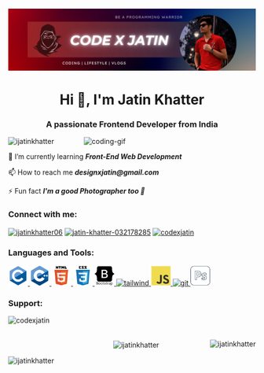 ![logo](https://github.com/ijatinkhatter/ijatinkhatter/blob/main/Banner_img.png)
<h1 align="center">Hi 👋, I'm Jatin Khatter</h1>
<h3 align="center">A passionate Frontend Developer from India</h3>

<img align="right" width="350px" src="https://user-images.githubusercontent.com/55389276/140866485-8fb1c876-9a8f-4d6a-98dc-08c4981eaf70.gif" alt="coding-gif">

<p align="left">
  <img
    src="https://komarev.com/ghpvc/?username=ijatinkhatter&label=Profile%20views&color=0e75b6&style=flat"
    alt="ijatinkhatter"
  />
</p>

 <p>🌱 I’m currently learning <strong> <em>Front-End Web Development</em> </strong></p>
<!--  <p>👨‍💻 All of my projects are available at : <a href="https://ijatinkhatter.github.io/Personal-Portfolio/" target="blank"></a> </p>  -->
 <p>📫 How to reach me <strong> <em>designxjatin@gmail.com</em> </strong> </p>
<!--  <p>📄 Know about my experiences : </p> -->
 <p>⚡ Fun fact <strong><em>I'm a good Photographer too 📸</em></strong></p>

<h3 align="left">Connect with me:</h3>
<p align="left">
  <a href="https://twitter.com/ijatinkhatter06" target="blank"
    ><img
      align="center"
      src="https://raw.githubusercontent.com/rahuldkjain/github-profile-readme-generator/master/src/images/icons/Social/twitter.svg"
      alt="ijatinkhatter06"
      height="30"
      width="40"
  /></a>
  <a href="https://www.linkedin.com/in/jatin-khatter-032178285/" target="blank"
    ><img
      align="center"
      src="https://raw.githubusercontent.com/rahuldkjain/github-profile-readme-generator/master/src/images/icons/Social/linked-in-alt.svg"
      alt="jatin-khatter-032178285"
      height="30"
      width="40"
  /></a>
  <a href="https://www.instagram.com/codexwarrior/" target="blank"
    ><img
      align="center"
      src="https://raw.githubusercontent.com/rahuldkjain/github-profile-readme-generator/master/src/images/icons/Social/instagram.svg"
      alt="codexjatin"
      height="30"
      width="40"
  /></a>
<!--   <a
    href="https://www.youtube.com/channel/UCV9sFkhIvxJEKIuEO2O99bA"
    target="blank"
    ><img
      align="center"
      src="https://raw.githubusercontent.com/rahuldkjain/github-profile-readme-generator/master/src/images/icons/Social/youtube.svg"
      alt="https://www.youtube.com/channel/ucv9sfkhivxjekiueo2o99ba"
      height="30"
      width="40"
  /></a> -->
<!--   <a href="https://www.hackerrank.com/codexjatin" target="blank"
    ><img
      align="center"
      src="https://raw.githubusercontent.com/rahuldkjain/github-profile-readme-generator/master/src/images/icons/Social/hackerrank.svg"
      alt="codexjatin"
      height="30"
      width="40"
  /></a> -->
<!--   <a href="https://www.leetcode.com/jatin_khatter" target="blank"
    ><img
      align="center"
      src="https://raw.githubusercontent.com/rahuldkjain/github-profile-readme-generator/master/src/images/icons/Social/leet-code.svg"
      alt="jatin_khatter"
      height="30"
      width="40"
  /></a> -->
</p>

<h3 align="left">Languages and Tools:</h3>
<p align="left">
    <a href="https://www.cprogramming.com/" target="_blank" rel="noreferrer">
        <img
          src="https://raw.githubusercontent.com/devicons/devicon/master/icons/c/c-original.svg"
          alt="c"
          width="40"
          height="40"
        />
      </a>
      <a href="https://www.w3schools.com/cpp/" target="_blank" rel="noreferrer">
        <img
          src="https://raw.githubusercontent.com/devicons/devicon/master/icons/cplusplus/cplusplus-original.svg"
          alt="cplusplus"
          width="40"
          height="40"
        />
      </a>
      <a href="https://www.w3.org/html/" target="_blank" rel="noreferrer">
        <img
          src="https://raw.githubusercontent.com/devicons/devicon/master/icons/html5/html5-original-wordmark.svg"
          alt="html5"
          width="40"
          height="40"
        />
      </a>
      <a href="https://www.w3schools.com/css/" target="_blank" rel="noreferrer">
        <img
          src="https://raw.githubusercontent.com/devicons/devicon/master/icons/css3/css3-original-wordmark.svg"
          alt="css3"
          width="40"
          height="40"
        />
      </a>
  <a href="https://getbootstrap.com" target="_blank" rel="noreferrer">
    <img
      src="https://raw.githubusercontent.com/devicons/devicon/master/icons/bootstrap/bootstrap-plain-wordmark.svg"
      alt="bootstrap"
      width="40"
      height="40"
    />
  </a>
  <a href="https://tailwindcss.com/" target="_blank" rel="noreferrer">
    <img
      src="https://www.vectorlogo.zone/logos/tailwindcss/tailwindcss-icon.svg"
      alt="tailwind"
      width="40"
      height="40"
    />
  </a>
  <a
    href="https://developer.mozilla.org/en-US/docs/Web/JavaScript"
    target="_blank"
    rel="noreferrer"
  >
    <img
      src="https://raw.githubusercontent.com/devicons/devicon/master/icons/javascript/javascript-original.svg"
      alt="javascript"
      width="40"
      height="40"
    />
  </a>
<!--   <a href="https://reactjs.org/" target="_blank" rel="noreferrer">
    <img
      src="https://raw.githubusercontent.com/devicons/devicon/master/icons/react/react-original-wordmark.svg"
      alt="react"
      width="40"
      height="40"
    />
  </a> -->
<!--   <a href="https://nodejs.org" target="_blank" rel="noreferrer">
    <img
      src="https://raw.githubusercontent.com/devicons/devicon/master/icons/nodejs/nodejs-original-wordmark.svg"
      alt="nodejs"
      width="40"
      height="40"
    />
  </a> -->
<!--   <a href="https://expressjs.com" target="_blank" rel="noreferrer">
    <img
      src="https://raw.githubusercontent.com/devicons/devicon/master/icons/express/express-original-wordmark.svg"
      alt="express"
      width="40"
      height="40"
    />
  </a> -->
  <a href="https://git-scm.com/" target="_blank" rel="noreferrer">
    <img
      src="https://www.vectorlogo.zone/logos/git-scm/git-scm-icon.svg"
      alt="git"
      width="40"
      height="40"
    />
  </a>
  
  
  
  <a href="https://www.photoshop.com/en" target="_blank" rel="noreferrer">
    <img
      src="https://raw.githubusercontent.com/devicons/devicon/master/icons/photoshop/photoshop-line.svg"
      alt="photoshop"
      width="40"
      height="40"
    />
  </a>
  
  
</p>

<h3 align="left">Support:</h3>
<p>
  <a href="https://www.buymeacoffee.com/codexjatin">
    <img
      align="left"
      src="https://cdn.buymeacoffee.com/buttons/v2/default-yellow.png"
      height="50"
      width="210"
      alt="codexjatin"
  /></a>
</p>
<br /><br />

<p>
  <img
    align="right"
    src="https://github-readme-stats-git-masterrstaa-rickstaa.vercel.app/api/top-langs?username=ijatinkhatter&show_icons=true&locale=en&layout=compact"
    alt="ijatinkhatter"
  />
</p>

<p>
  &nbsp;<img
    align="center"
    src="https://github-readme-stats-git-masterrstaa-rickstaa.vercel.app/api?username=ijatinkhatter&show_icons=true&locale=en"
    alt="ijatinkhatter"
  />
</p>

<p>
  <img
    align="center"
    src="https://github-readme-streak-stats.herokuapp.com/?user=ijatinkhatter&"
    alt="ijatinkhatter"
  />
</p>
